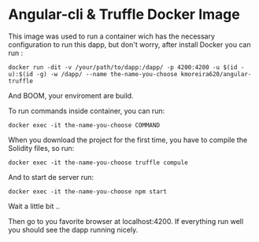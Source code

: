 # Angular-cli & Truffle Docker Image

This image was used to run a container wich has the necessary configuration to run this dapp, but don't worry, after install Docker you can run :

  `docker run -dit -v /your/path/to/dapp:/dapp/ -p 4200:4200 -u $(id -u):$(id -g) -w /dapp/ --name the-name-you-choose kmoreira620/angular-truffle`

And BOOM, your enviroment are build.

To run commands inside container, you can run:

  `docker exec -it the-name-you-choose COMMAND`

When you download the project for the first time, you have to compile the Solidity files, so run:

  `docker exec -it the-name-you-choose truffle compule`

And to start de server run:

`docker exec -it the-name-you-choose npm start`

Wait a little bit ..

Then go to you favorite browser at localhost:4200.
If everything run well you should see the dapp running nicely.

